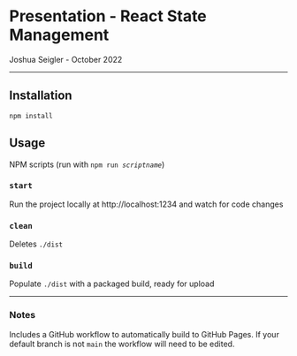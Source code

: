 # Presentation - React State Management

Joshua Seigler - October 2022

---

## Installation

`npm install`

## Usage

NPM scripts (run with <code>npm run <em>scriptname</em></code>)

### `start`

Run the project locally at http://localhost:1234 and watch for code changes

### `clean`

Deletes `./dist`

### `build`

Populate `./dist` with a packaged build, ready for upload

---

### Notes

Includes a GitHub workflow to automatically build to GitHub Pages.
If your default branch is not `main` the workflow will need to be edited.
